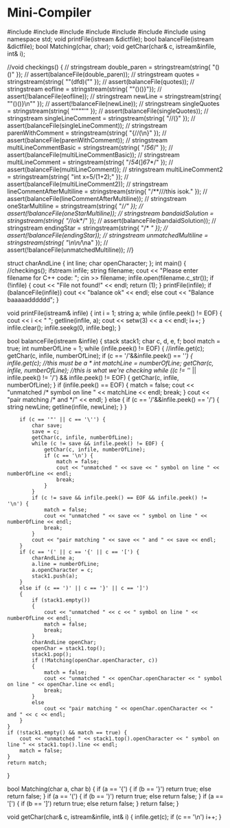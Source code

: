 # Mini-Compiler
#include <iostream>
#include <stack>
#include <fstream>
#include <string>
#include <iomanip>
#include <cassert>
#include <sstream>
using namespace std;
void printFile(istream &dictfile);
bool balanceFile(istream &dictfile);
bool Matching(char, char);
void getChar(char& c, istream&infile, int& i);


//void checkings() {
//	stringstream double_paren = stringstream(string{ "()()" });
//	assert(balanceFile(double_paren));
//	stringstream quotes = stringstream(string{ "\"(dfd)(\"" });
//	assert(balanceFile(quotes));
//	stringstream eofline = stringstream(string{ "\"()()}"});
//	assert(!balanceFile(eofline));
//	stringstream newLine = stringstream(string{ "\"()()}\n\"" });
//	assert(!balanceFile(newLine));
//	stringstream singleQuotes = stringstream(string{ "'\"\"\"'" });
//	assert(balanceFile(singleQuotes));
//	stringstream singleLineComment = stringstream(string{ "//(}" });
//	assert(balanceFile(singleLineComment));
//	stringstream parenWithComment = stringstream(string{ "{//(\n}" });
//	assert(balanceFile(parenWithComment));
//	stringstream multiLineCommentBasic = stringstream(string{ "/*56*/" });
//	assert(balanceFile(multiLineCommentBasic));
//	stringstream multiLineComment = stringstream(string{ "/*54*(]*6*7*/" });
//	assert(balanceFile(multiLineComment));
//	stringstream multiLineComment2 = stringstream(string{ "int x=5/(1+2);" });
//	assert(balanceFile(multiLineComment2));
//	stringstream lineCommentAfterMultiline = stringstream(string{ "/**///this isok." });
//	assert(balanceFile(lineCommentAfterMultiline));
//	stringstream oneStarMultiline = stringstream(string{ "/*/" });
//	assert(!balanceFile(oneStarMultiline));
//	stringstream bandaidSolution = stringstream(string{ "/*/ok*/" });
//	assert(balanceFile(bandaidSolution));
//	stringstream endingStar = stringstream(string{ "/* *" });
//	assert(!balanceFile(endingStar));
//	stringstream unmatchedMultiline = stringstream(string{ "\n\n/*\na" });
//	assert(!balanceFile(unmatchedMultiline));
//}

struct charAndLine
{
	int line;
	char openCharacter;
};
int main()
{
	//checkings();
	ifstream infile;
	string filename;
	cout << "Please enter filename for C++ code: ";
	cin >> filename;
	infile.open(filename.c_str());
	if (!infile) {
		cout << "File not found!" << endl;
		return (1);
	}
	printFile(infile);
	if (balanceFile(infile))
		cout << "balance ok" << endl;
	else
		cout << "Balance baaaaadddddd";
}

void printFile(istream& infile)
{
	int i = 1;
	string a;
	while (infile.peek() != EOF)
	{
		cout << i << "  ";
		getline(infile, a);
		cout << setw(3) << a << endl;
		i++;
	}
	infile.clear();
	infile.seekg(0, infile.beg);
}

bool balanceFile(istream &infile) {
	stack <charAndLine> stack1;
	char c, d, e, f;
	bool match = true;
	int numberOfLine = 1;
	while (infile.peek() != EOF)
	{
		//infile.get(c);
		getChar(c, infile, numberOfLine);
		if (c == '/'&&infile.peek() == '*')
		{
			infile.get(c); //this must be a *
			int matchLine = numberOfLine;
			getChar(c, infile, numberOfLine); //this is what we're checking
			while ((c != '*' || infile.peek() != '/') && infile.peek() != EOF)
			{
				getChar(c, infile, numberOfLine);
			}
			if (infile.peek() == EOF)
			{
				match = false;
				cout << "unmatched /* symbol on line " << matchLine << endl;
				break;
			}
			cout << "pair matching /* and */" << endl;
		}
		else
		{
			if (c == '/'&&infile.peek() == '/')
			{
				string newLine;
				getline(infile, newLine);
			}
		}

		if (c == '"' || c == '\'') {
			char save;
			save = c;
			getChar(c, infile, numberOfLine);
			while (c != save && infile.peek() != EOF) {
				getChar(c, infile, numberOfLine);
				if (c == '\n') {
					match = false;
					cout << "unmatched " << save << " symbol on line " << numberOfLine << endl;
					break;
				}
			}
			if (c != save && infile.peek() == EOF && infile.peek() != '\n') {
				match = false;
				cout << "unmatched " << save << " symbol on line " << numberOfLine << endl;
				break;
			}
			cout << "pair matching " << save << " and " << save << endl;
		}
		if (c == '(' || c == '{' || c == '[') {
			charAndLine a;
			a.line = numberOfLine;
			a.openCharacter = c;
			stack1.push(a);
		}
		else if (c == ')' || c == '}' || c == ']')
		{
			if (stack1.empty())
			{
				cout << "unmatched " << c << " symbol on line " << numberOfLine << endl;
				match = false;
				break;
			}
			charAndLine openChar;
			openChar = stack1.top();
			stack1.pop();
			if (!Matching(openChar.openCharacter, c))
			{
				match = false;
				cout << "unmatched " << openChar.openCharacter << " symbol on line " << openChar.line << endl;
				break;
			}
			else
				cout << "pair matching " << openChar.openCharacter << " and " << c << endl;
		}
	}
	if (!stack1.empty() && match == true) {
		cout << "unmatched " << stack1.top().openCharacter << " symbol on line " << stack1.top().line << endl;
		match = false;
	}
	return match;
}

bool Matching(char a, char b)
{
	if (a == '{') {
		if (b == '}')
			return true;
		else
			return false;
	}
	if (a == '(') {
		if (b == ')')
			return true;
		else
			return false;
	}
	if (a == '[') {
		if (b == ']')
			return true;
		else
			return false;
	}
	return false;
}

void getChar(char& c, istream&infile, int& i)
{
	infile.get(c);
	if (c == '\n')
		i++;
}



